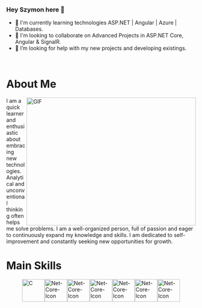 ### Hey Szymon here 👋
- 🌱 I'm currently learning technologies ASP.NET | Angular | Azure | Databases.
- 👯 I'm looking to collaborate on Advanced Projects in ASP.NET Core, Angular & SignalR.
- 🤔 I’m looking for help with my new projects and developing existings.

</br>

# About Me

<img align="right" alt="GIF" src="https://media1.giphy.com/media/qgQUggAC3Pfv687qPC/giphy.gif?cid=ecf05e47dq83wrfw4o1jwnjrn6yuiwxy0ag4yvqze8x51cfa&ep=v1_gifs_search&rid=giphy.gif&ct=g" width="450" height="340" />

I am a quick learner and enthusiastic about embracing new technologies. Analytical and unconventional thinking often helps me solve problems.
I am a well-organized person, full of passion and eager to continuously expand my knowledge and skills.
I am dedicated to self-improvement and constantly seeking new opportunities for growth.

# Main Skills
<div style="display: flex; justify-content: center; align-items: center;">
  <img alt="C" height="60" width="60" src="https://www.macformazione.com/wp-content/uploads/2022/04/Corso-Programmazione-C-Sharp.webp" />
  <img alt="Net-Core-Icon" height="60" width="60" src="https://upload.wikimedia.org/wikipedia/commons/thumb/e/ee/.NET_Core_Logo.svg/2048px-.NET_Core_Logo.svg.png" />
  <img alt="Net-Core-Icon" height="60" width="60" src="https://angular.io/assets/images/logos/angular/angular.png" />
  <img alt="Net-Core-Icon" height="60" width="60" src="https://upload.wikimedia.org/wikipedia/commons/thumb/4/4c/Typescript_logo_2020.svg/2048px-Typescript_logo_2020.svg.png" />
  <img alt="Net-Core-Icon" height="60" width="60" src="https://static-00.iconduck.com/assets.00/sql-database-sql-azure-icon-1955x2048-4pmty46t.png" />
  <img alt="Net-Core-Icon" height="60" width="60" src="https://cdn4.iconfinder.com/data/icons/google-i-o-2016/512/google_firebase-2-512.png" />
  <img alt="Net-Core-Icon" height="60" width="60" src="https://upload.wikimedia.org/wikipedia/commons/thumb/b/b2/Bootstrap_logo.svg/800px-Bootstrap_logo.svg.png" />
</div>
